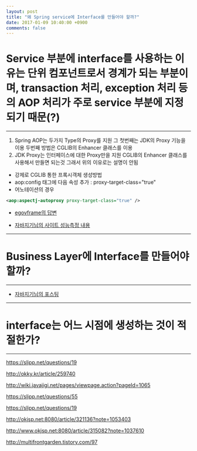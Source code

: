 ```yaml
---
layout: post
title: "왜 Spring service에 Interface를 만들어야 할까?"
date: 2017-01-09 10:40:00 +0900
comments: false
---
```


# Service 부분에 interface를 사용하는 이유는 단위 컴포넌트로서 경계가 되는 부분이며, transaction 처리, exception 처리 등의 AOP 처리가 주로 service 부분에 지정되기 때문(?)

-----

 1. Spring AOP는 두가지 Type의 Proxy를 지원 그 첫번째는 JDK의 Proxy 기능을 이용 두번째 방법은 CGLIB의 Enhancer 클래스를 이용
 2. JDK Proxy는 인터페이스에 대한 Proxy만을 지원 CGLIB의 Enhancer 클래스를 사용해서 만들면 되는것 그래서 위의 이유로는 설명이 안됨
 
 * 강제로 CGLIB 통한 프록시객체 생성방법
 * aop:config 태그에 다음 속성 추가 : proxy-target-class="true"
 * 어노테이션의 경우

```xml
<aop:aspectj-autoproxy proxy-target-class="true" />
```

 * [egovframe의 답변](http://open.egovframe.go.kr/cop/bbs/selectBoardArticle.do?bbsId=BBSMSTR_000000000013&nttId=12689)
 
 * [자바지기님의 사이트 성능측정 내용](http://wiki.javajigi.net/pages/viewpage.action?pageId=1065)

-----

# Business Layer에 Interface를 만들어야 할까?

-----


 * [자바지기님의 포스팅](https://slipp.net/questions/19)

-----

# interface는 어느 시점에 생성하는 것이 적절한가?

-----



https://slipp.net/questions/19



http://okky.kr/article/259740

http://wiki.javajigi.net/pages/viewpage.action?pageId=1065

https://slipp.net/questions/55

https://slipp.net/questions/19

http://okjsp.net:8080/article/321136?note=1053403

http://www.okjsp.net:8080/article/315082?note=1037610

http://multifrontgarden.tistory.com/97
